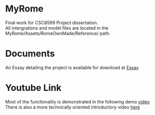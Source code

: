 # MyRome
Final work for CSC8599 Project dissertation.  
All intergrations and model files are located in the MyRome/Assets/RomeOwnMade/Reference/ path.

# Documents
An Essay detailing the project is available for download at [Essay](https://github.com/Shanrui03/MyRome-UnityEditor2020.3.30f1c1/blob/main/210029394Rui%20Shan%20Dissertation.pdf)

# Youtube Link
Most of the functionality is demonstrated in the following demo [video](https://youtu.be/xUnqanETWmA)
<br>
There is also a more technically oriented introductory video [here](https://youtu.be/-ndr5yL76Ug)
